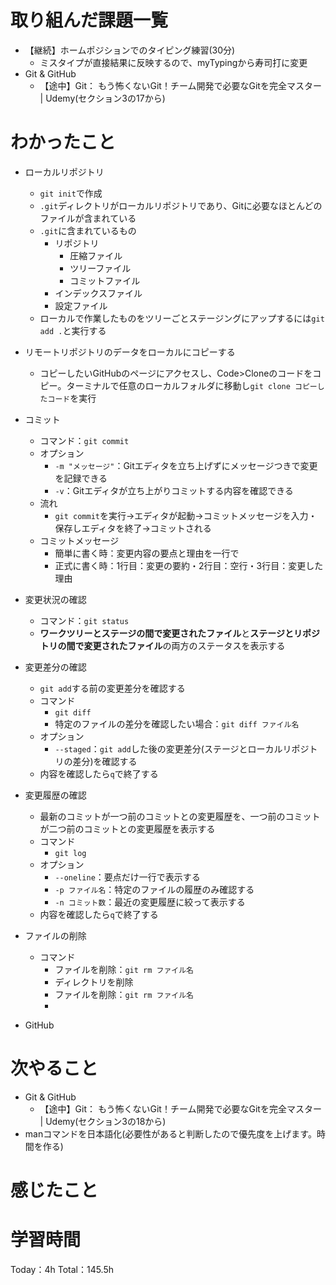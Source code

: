 # 取り組んだ課題一覧
- 【継続】ホームポジションでのタイピング練習(30分)
	- ミスタイプが直接結果に反映するので、myTypingから寿司打に変更
- Git & GitHub
	- 【途中】Git： もう怖くないGit！チーム開発で必要なGitを完全マスター | Udemy(セクション3の17から)

# わかったこと
- ローカルリポジトリ
	- `git init`で作成
	- `.git`ディレクトリがローカルリポジトリであり、Gitに必要なほとんどのファイルが含まれている
	- `.git`に含まれているもの
		- リポジトリ
			- 圧縮ファイル
			- ツリーファイル
			- コミットファイル
		- インデックスファイル
		- 設定ファイル
	- ローカルで作業したものをツリーごとステージングにアップするには`git add .`と実行する
- リモートリポジトリのデータをローカルにコピーする
	- コピーしたいGitHubのページにアクセスし、Code>Cloneのコードをコピー。ターミナルで任意のローカルフォルダに移動し`git clone コピーしたコード`を実行
- コミット
	- コマンド：`git commit`
	- オプション
		- `-m "メッセージ"`：Gitエディタを立ち上げずにメッセージつきで変更を記録できる
		- `-v`：Gitエディタが立ち上がりコミットする内容を確認できる
	- 流れ
		- `git commit`を実行→エディタが起動→コミットメッセージを入力・保存しエディタを終了→コミットされる
	- コミットメッセージ
		- 簡単に書く時：変更内容の要点と理由を一行で
		- 正式に書く時：1行目：変更の要約・2行目：空行・3行目：変更した理由
- 変更状況の確認
	- コマンド：`git status`
	- **ワークツリーとステージの間で変更されたファイル**と**ステージとリポジトリの間で変更されたファイル**の両方のステータスを表示する
- 変更差分の確認
	- `git add`する前の変更差分を確認する
	- コマンド
		- `git diff`
		- 特定のファイルの差分を確認したい場合：`git diff ファイル名`
	- オプション
		- `--staged`：`git add`した後の変更差分(ステージとローカルリポジトリの差分)を確認する
	- 内容を確認したら`q`で終了する
- 変更履歴の確認
	- 最新のコミットが一つ前のコミットとの変更履歴を、一つ前のコミットが二つ前のコミットとの変更履歴を表示する
	- コマンド
		- `git log`
	- オプション
		- `--oneline`：要点だけ一行で表示する
		- `-p ファイル名`：特定のファイルの履歴のみ確認する
		- `-n コミット数`：最近の変更履歴に絞って表示する
	- 内容を確認したら`q`で終了する
- ファイルの削除
	- コマンド
		- ファイルを削除：`git rm ファイル名`
		- ディレクトリを削除
		- ファイルを削除：`git rm ファイル名`
		- 


- GitHub


# 次やること
- Git & GitHub
	- 【途中】Git： もう怖くないGit！チーム開発で必要なGitを完全マスター | Udemy(セクション3の18から)
- manコマンドを日本語化(必要性があると判断したので優先度を上げます。時間を作る)

# 感じたこと


# 学習時間
Today：4h Total：145.5h
